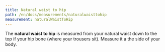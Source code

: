 ```yaml
---
title: Natural waist to hip
path: /en/docs/measurements/naturalwaisttohip
measurement: naturalWaistToHip
---
```

The **natural waist to hip** is measured from your natural waist down to the top if your hip bone (where your trousers sit). Measure it a the side of your body.
